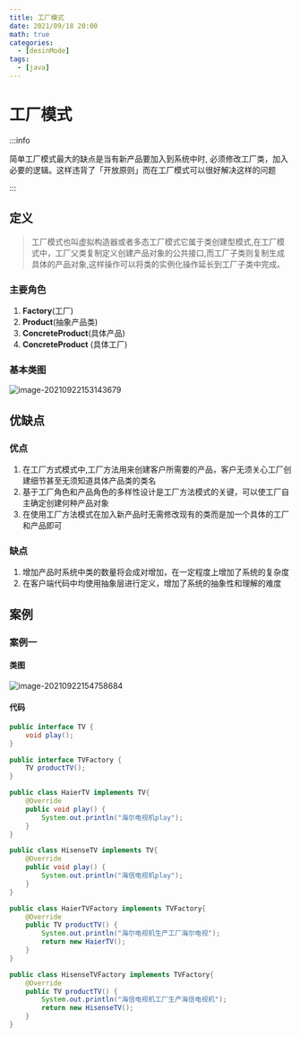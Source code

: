 ```yaml
---
title: 工厂模式
date: 2021/09/18 20:00
math: true
categories:
  - [desinMode]
tags:
  - [java]
---
```


# 工厂模式

:::info

简单工厂模式最大的缺点是当有新产品要加入到系统中时, 必须修改工厂类，加入必要的逻辑。这样违背了「开放原则」而在工厂模式可以很好解决这样的问题

:::

## 定义

> 工厂模式也叫虚拟构造器或者多态工厂模式它属于类创建型模式,在工厂模式中，工厂父类复制定义创建产品对象的公共接口,而工厂子类则复制生成具体的产品对象,这样操作可以将类的实例化操作延长到工厂子类中完成。

### 主要角色

1. **Factory**(工厂)
2. **Product**(抽象产品类)
3. **ConcreteProduct**(具体产品)
4. **ConcreteProduct** (具体工厂)

### 基本类图

![image-20210922153143679](https://fastly.jsdelivr.net/gh/xiaou66/picture@master/image/1632295906784image-20210922153143679.png)

## 优缺点

### 优点

1. 在工厂方式模式中,工厂方法用来创建客户所需要的产品，客户无须关心工厂创建细节甚至无须知道具体产品类的类名
2. 基于工厂角色和产品角色的多样性设计是工厂方法模式的关键，可以使工厂自主确定创建何种产品对象
3. 在使用工厂方法模式在加入新产品时无需修改现有的类而是加一个具体的工厂和产品即可

### 缺点

1. 增加产品时系统中类的数量将会成对增加，在一定程度上增加了系统的复杂度
2. 在客户端代码中均使用抽象层进行定义，增加了系统的抽象性和理解的难度

## 案例

### 案例一

#### 类图

![image-20210922154758684](https://fastly.jsdelivr.net/gh/xiaou66/picture@master/image/1632296881042image-20210922154758684.png)

#### 代码

```java TV.java
public interface TV {
    void play();
}
```

```java TVFactory.java
public interface TVFactory {
    TV productTV();
}
```

```java HaierTV.javva
public class HaierTV implements TV{
    @Override
    public void play() {
        System.out.println("海尔电视机play");
    }
}
```

```java HisenseTV.java
public class HisenseTV implements TV{
    @Override
    public void play() {
        System.out.println("海信电视机play");
    }
}
```

```java HaierTVFactory.java
public class HaierTVFactory implements TVFactory{
    @Override
    public TV productTV() {
        System.out.println("海尔电视机生产工厂海尔电视");
        return new HaierTV();
    }
}
```

```java HisenseTVFactory.java
public class HisenseTVFactory implements TVFactory{
    @Override
    public TV productTV() {
        System.out.println("海信电视机工厂生产海信电视机");
        return new HisenseTV();
    }
}
```

